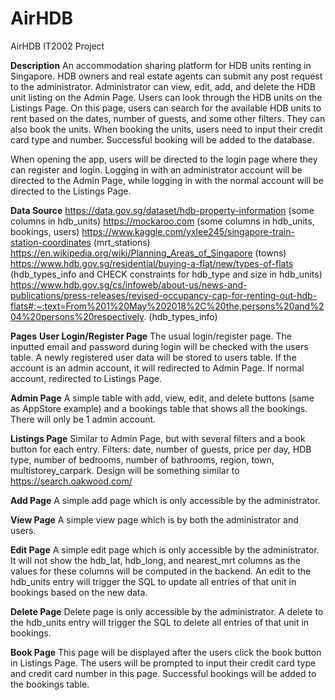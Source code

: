 # AirHDB
AirHDB IT2002 Project

**Description**
An accommodation sharing platform for HDB units renting in Singapore. HDB owners and real estate agents can submit any post request to the administrator. Administrator can view, edit, add, and delete the HDB unit listing on the Admin Page. Users can look through the HDB units on the Listings Page. On this page, users can search for the available HDB units to rent based on the dates, number of guests, and some other filters. They can also book the units. When booking the units, users need to input their credit card type and number. Successful booking will be added to the database.

When opening the app, users will be directed to the login page where they can register and login. Logging in with an administrator account will be directed to the Admin Page, while logging in with the normal account will be directed to the Listings Page. 


**Data Source**
https://data.gov.sg/dataset/hdb-property-information (some columns in hdb_units)
https://mockaroo.com (some columns in hdb_units, bookings, users)
https://www.kaggle.com/yxlee245/singapore-train-station-coordinates (mrt_stations)
https://en.wikipedia.org/wiki/Planning_Areas_of_Singapore (towns)
https://www.hdb.gov.sg/residential/buying-a-flat/new/types-of-flats (hdb_types_info and CHECK constraints for hdb_type and size in hdb_units)
https://www.hdb.gov.sg/cs/infoweb/about-us/news-and-publications/press-releases/revised-occupancy-cap-for-renting-out-hdb-flats#:~:text=From%201%20May%202018%2C%20the,persons%20and%204%20persons%20respectively. (hdb_types_info)

**Pages**
**User Login/Register Page**
The usual login/register page. The inputted email and password during login will be checked with the users table. A newly registered user data will be stored to users table. If the account is an admin account, it will redirected to Admin Page. If normal account, redirected to Listings Page.

**Admin Page**
A simple table with add, view, edit, and delete buttons (same as AppStore example) and a bookings table that shows all the bookings. There will only be 1 admin account.

**Listings Page**
Similar to Admin Page, but with several filters and a book button for each entry.
Filters: date, number of guests, price per day, HDB type, number of bedrooms, number of bathrooms, region, town, multistorey_carpark.
Design will be something similar to https://search.oakwood.com/

**Add Page**
A simple add page which is only accessible by the administrator.

**View Page**
A simple view page which is by both the administrator and users.

**Edit Page**
A simple edit page which is only accessible by the administrator. It will not show the hdb_lat, hdb_long, and nearest_mrt columns as the values for these columns will be computed in the backend. An edit to the hdb_units entry will trigger the SQL to update all entries of that unit in bookings based on the new data.

**Delete Page**
Delete page is only accessible by the administrator. A delete to the hdb_units entry will trigger the SQL to delete all entries of that unit in bookings.

**Book Page**
This page will be displayed after the users click the book button in Listings Page. The users will be prompted to input their credit card type and credit card number in this page. Successful bookings will be added to the bookings table.
